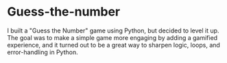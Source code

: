 # Guess-the-number
I built a "Guess the Number" game using Python, but decided to level it up. The goal was to make a simple game more engaging by adding a gamified experience, and it turned out to be a great way to sharpen logic, loops, and error-handling in Python.
